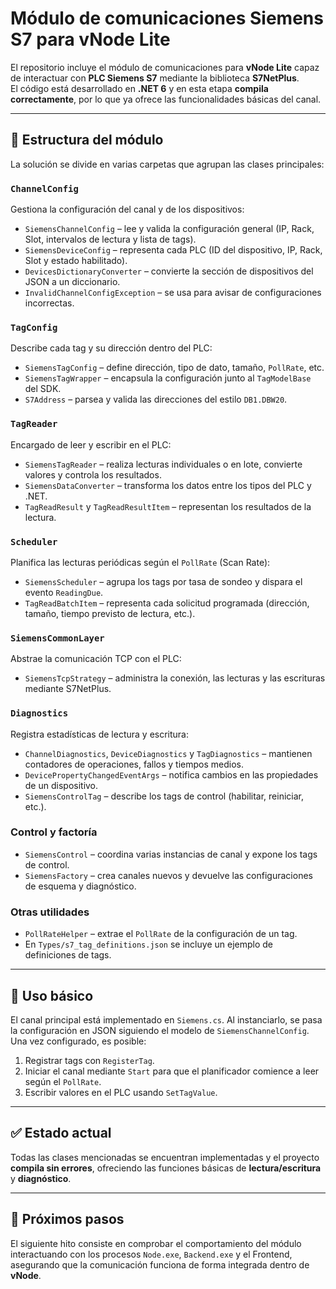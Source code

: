 # Módulo de comunicaciones Siemens S7 para vNode Lite

El repositorio incluye el módulo de comunicaciones para **vNode Lite** capaz de interactuar con **PLC Siemens S7** mediante la biblioteca **S7NetPlus**.  
El código está desarrollado en **.NET 6** y en esta etapa **compila correctamente**, por lo que ya ofrece las funcionalidades básicas del canal.

---

## 📁 Estructura del módulo

La solución se divide en varias carpetas que agrupan las clases principales:

### `ChannelConfig`
Gestiona la configuración del canal y de los dispositivos:

- `SiemensChannelConfig` – lee y valida la configuración general (IP, Rack, Slot, intervalos de lectura y lista de tags).  
- `SiemensDeviceConfig` – representa cada PLC (ID del dispositivo, IP, Rack, Slot y estado habilitado).  
- `DevicesDictionaryConverter` – convierte la sección de dispositivos del JSON a un diccionario.  
- `InvalidChannelConfigException` – se usa para avisar de configuraciones incorrectas.  

### `TagConfig`
Describe cada tag y su dirección dentro del PLC:

- `SiemensTagConfig` – define dirección, tipo de dato, tamaño, `PollRate`, etc.  
- `SiemensTagWrapper` – encapsula la configuración junto al `TagModelBase` del SDK.  
- `S7Address` – parsea y valida las direcciones del estilo `DB1.DBW20`.  

### `TagReader`
Encargado de leer y escribir en el PLC:

- `SiemensTagReader` – realiza lecturas individuales o en lote, convierte valores y controla los resultados.  
- `SiemensDataConverter` – transforma los datos entre los tipos del PLC y .NET.  
- `TagReadResult` y `TagReadResultItem` – representan los resultados de la lectura.  

### `Scheduler`
Planifica las lecturas periódicas según el `PollRate` (Scan Rate):

- `SiemensScheduler` – agrupa los tags por tasa de sondeo y dispara el evento `ReadingDue`.  
- `TagReadBatchItem` – representa cada solicitud programada (dirección, tamaño, tiempo previsto de lectura, etc.).  

### `SiemensCommonLayer`
Abstrae la comunicación TCP con el PLC:

- `SiemensTcpStrategy` – administra la conexión, las lecturas y las escrituras mediante S7NetPlus.  

### `Diagnostics`
Registra estadísticas de lectura y escritura:

- `ChannelDiagnostics`, `DeviceDiagnostics` y `TagDiagnostics` – mantienen contadores de operaciones, fallos y tiempos medios.  
- `DevicePropertyChangedEventArgs` – notifica cambios en las propiedades de un dispositivo.  
- `SiemensControlTag` – describe los tags de control (habilitar, reiniciar, etc.).  

### Control y factoría
- `SiemensControl` – coordina varias instancias de canal y expone los tags de control.  
- `SiemensFactory` – crea canales nuevos y devuelve las configuraciones de esquema y diagnóstico.  

### Otras utilidades
- `PollRateHelper` – extrae el `PollRate` de la configuración de un tag.  
- En `Types/s7_tag_definitions.json` se incluye un ejemplo de definiciones de tags.  

---

## 🚀 Uso básico

El canal principal está implementado en `Siemens.cs`. Al instanciarlo, se pasa la configuración en JSON siguiendo el modelo de `SiemensChannelConfig`.  
Una vez configurado, es posible:

1. Registrar tags con `RegisterTag`.  
2. Iniciar el canal mediante `Start` para que el planificador comience a leer según el `PollRate`.  
3. Escribir valores en el PLC usando `SetTagValue`.  

---

## ✅ Estado actual

Todas las clases mencionadas se encuentran implementadas y el proyecto **compila sin errores**, ofreciendo las funciones básicas de **lectura/escritura** y **diagnóstico**.

---

## 📌 Próximos pasos

El siguiente hito consiste en comprobar el comportamiento del módulo interactuando con los procesos `Node.exe`, `Backend.exe` y el Frontend, asegurando que la comunicación funciona de forma integrada dentro de **vNode**.
